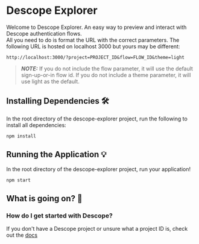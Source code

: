 # Descope Explorer

Welcome to Descope Explorer. An easy way to preview and interact with Descope authentication flows. <br>
All you need to do is format the URL with the correct parameters. The following URL is hosted on localhost 3000 but yours may be different: 

```
http://localhost:3000/?project=PROJECT_ID&flow=FLOW_ID&theme=light
```

> **_NOTE:_**  If you do not include the flow parameter, it will use the default sign-up-or-in flow id. If you do not include a theme parameter, it will use light as the default.

## Installing Dependencies 🛠️

In the root directory of the descope-explorer project, run the following to install all dependencies:
```
npm install
```

## Running the Application 💡

In the root directory of the descope-explorer project, run your application!
```
npm start
```

## What is going on? 🤔

### How do I get started with Descope?
If you don't have a Descope project or unsure what a project ID is, check out the [docs](https://docs.descope.com/build/guides/gettingstarted/)

